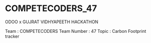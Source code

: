 # COMPETECODERS_47
ODOO x GUJRAT VIDHYAPEETH HACKATHON

Team : COMPETECODERS
Team Number : 47
Topic : Carbon Footprint tracker

